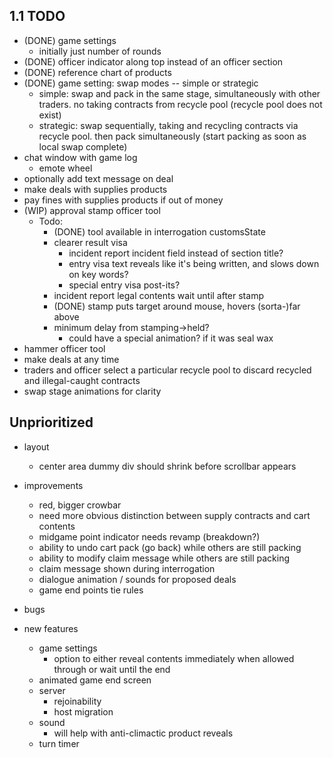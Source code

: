 ## 1.1 TODO
- (DONE) game settings
  - initially just number of rounds
- (DONE) officer indicator along top instead of an officer section
- (DONE) reference chart of products
- (DONE) game setting: swap modes -- simple or strategic
  - simple: swap and pack in the same stage, simultaneously with other traders. no taking contracts from recycle pool (recycle pool does not exist)
  - strategic: swap sequentially, taking and recycling contracts via recycle pool. then pack simultaneously (start packing as soon as local swap complete)
- chat window with game log
  - emote wheel
- optionally add text message on deal
- make deals with supplies products
- pay fines with supplies products if out of money
- (WIP) approval stamp officer tool
  - Todo:
    - (DONE) tool available in interrogation customsState
    - clearer result visa
      - incident report incident field instead of section title?
      - entry visa text reveals like it's being written, and slows down on key words?
      - special entry visa post-its?
    - incident report legal contents wait until after stamp
    - (DONE) stamp puts target around mouse, hovers (sorta-)far above
    - minimum delay from stamping->held?
      - could have a special animation? if it was seal wax
- hammer officer tool
- make deals at any time
- traders and officer select a particular recycle pool to discard recycled and illegal-caught contracts
- swap stage animations for clarity


## Unprioritized
- layout
  - center area dummy div should shrink before scrollbar appears

- improvements
  - red, bigger crowbar
  - need more obvious distinction between supply contracts and cart contents
  - midgame point indicator needs revamp (breakdown?)
  - ability to undo cart pack (go back) while others are still packing
  - ability to modify claim message while others are still packing
  - claim message shown during interrogation
  - dialogue animation / sounds for proposed deals
  - game end points tie rules

- bugs

- new features
  - game settings
    - option to either reveal contents immediately when allowed through or wait until the end
  - animated game end screen
  - server
    - rejoinability
    - host migration
  - sound
    - will help with anti-climactic product reveals
  - turn timer
